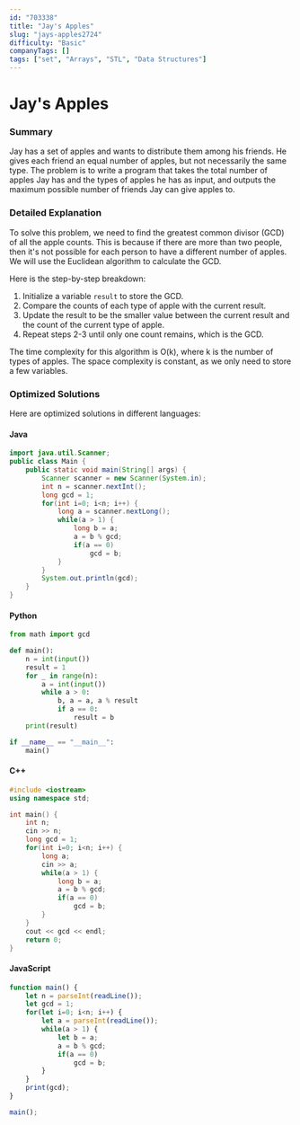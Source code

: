 ```yaml
---
id: "703338"
title: "Jay's Apples"
slug: "jays-apples2724"
difficulty: "Basic"
companyTags: []
tags: ["set", "Arrays", "STL", "Data Structures"]
---
```


**Jay's Apples**
=====================================================================

### Summary
Jay has a set of apples and wants to distribute them among his friends. He gives each friend an equal number of apples, but not necessarily the same type. The problem is to write a program that takes the total number of apples Jay has and the types of apples he has as input, and outputs the maximum possible number of friends Jay can give apples to.

### Detailed Explanation
To solve this problem, we need to find the greatest common divisor (GCD) of all the apple counts. This is because if there are more than two people, then it's not possible for each person to have a different number of apples. We will use the Euclidean algorithm to calculate the GCD.

Here is the step-by-step breakdown:

1.  Initialize a variable `result` to store the GCD.
2.  Compare the counts of each type of apple with the current result.
3.  Update the result to be the smaller value between the current result and the count of the current type of apple.
4.  Repeat steps 2-3 until only one count remains, which is the GCD.

The time complexity for this algorithm is O(k), where k is the number of types of apples. The space complexity is constant, as we only need to store a few variables.

### Optimized Solutions
Here are optimized solutions in different languages:

#### Java
```java
import java.util.Scanner;
public class Main {
    public static void main(String[] args) {
        Scanner scanner = new Scanner(System.in);
        int n = scanner.nextInt();
        long gcd = 1;
        for(int i=0; i<n; i++) {
            long a = scanner.nextLong();
            while(a > 1) {
                long b = a;
                a = b % gcd;
                if(a == 0)
                    gcd = b;
            }
        }
        System.out.println(gcd);
    }
}
```

#### Python
```python
from math import gcd

def main():
    n = int(input())
    result = 1
    for _ in range(n):
        a = int(input())
        while a > 0:
            b, a = a, a % result
            if a == 0:
                result = b
    print(result)

if __name__ == "__main__":
    main()
```

#### C++
```cpp
#include <iostream>
using namespace std;

int main() {
    int n;
    cin >> n;
    long gcd = 1;
    for(int i=0; i<n; i++) {
        long a;
        cin >> a;
        while(a > 1) {
            long b = a;
            a = b % gcd;
            if(a == 0)
                gcd = b;
        }
    }
    cout << gcd << endl;
    return 0;
}
```

#### JavaScript
```javascript
function main() {
    let n = parseInt(readLine());
    let gcd = 1;
    for(let i=0; i<n; i++) {
        let a = parseInt(readLine());
        while(a > 1) {
            let b = a;
            a = b % gcd;
            if(a == 0)
                gcd = b;
        }
    }
    print(gcd);
}

main();
```